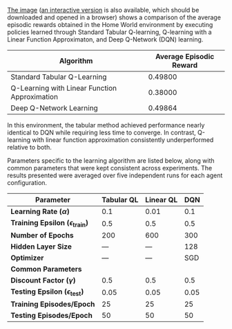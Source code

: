 [The image](rewards_by_agent_comparison.png) ([an interactive version](interactive_plot.html) is also available, which should be downloaded and opened in a browser) shows a comparison of the average episodic rewards obtained in the Home World environment by executing policies learned through Standard Tabular Q-learning, Q-learning with a Linear Function Approximaton, and Deep Q-Network (DQN) learning.


| Algorithm                                  | Average Episodic Reward |
|-------------------------------------------|--------------------------|
| Standard Tabular Q-Learning               | $0.49800$                   |
| Q-Learning with Linear Function Approximation | $0.38000$              |
| Deep Q-Network Learning                   | $0.49864$                 |

In this environment, the tabular method achieved performance nearly identical to DQN while requiring less time to converge. In contrast, Q-learning with linear function approximation consistently underperformed relative to both.

Parameters specific to the learning algorithm are listed below, along with common parameters that were kept consistent across experiments. The results presented were averaged over five independent runs for each agent configuration.

| Parameter                   | Tabular QL      | Linear QL           | DQN              |
|----------------------------|------------------|----------------------|------------------|
| **Learning Rate ($\alpha$)**      | $0.1$      | $0.01$                 | $0.1$      |
| **Training Epsilon ($\epsilon_{\text{train}}$)** | $0.5$              | $0.5$                  | $0.5$              |
| **Number of Epochs**       | $200$              | $600$                  | $300$              |
| **Hidden Layer Size**      | —              | —                  | $128$              |
| **Optimizer**              | —              | —                  | $\mathrm{SGD}$              |
| **Common Parameters**      |                  |                      |                  |
| **Discount Factor ($\gamma$)**    | $0.5$              | $0.5$                  | $0.5$              |
| **Testing Epsilon ($\epsilon_{\text{test}}$)**  | $0.05$             | $0.05$                 | $0.05$             |
| **Training Episodes/Epoch**| $25$               | $25$                   | $25$               |
| **Testing Episodes/Epoch** | $50$               | $50$                   | $50$               |
